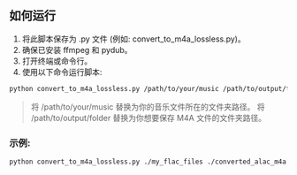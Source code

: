 ## 如何运行
1. 将此脚本保存为 .py 文件 (例如: convert_to_m4a_lossless.py)。
2. 确保已安装 ffmpeg 和 pydub。
3. 打开终端或命令行。
4. 使用以下命令运行脚本:
```bash
python convert_to_m4a_lossless.py /path/to/your/music /path/to/output/folder
```
> 将 /path/to/your/music 替换为你的音乐文件所在的文件夹路径。
> 将 /path/to/output/folder 替换为你想要保存 M4A 文件的文件夹路径。
    
### 示例:
```bash
python convert_to_m4a_lossless.py ./my_flac_files ./converted_alac_m4a
```
